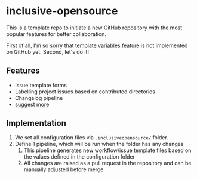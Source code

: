 # inclusive-opensource
This is a template repo to initiate a new GitHub repository with the most popular features for better collaboration.

First of all, I'm so sorry that [template variables feature](https://github.com/orgs/community/discussions/5336) is not implemented on GitHub yet. Second, let's do it!

## Features
- Issue template forms
- Labelling project issues based on contributed directories
- Changelog pipeline
- [suggest more](https://github.com/maZahaca/inclusive-opensource/discussions/1)

## Implementation
1. We set all configuration files via `.inclusiveopensource/` folder.
2. Define 1 pipeline, which will be run when the folder has any changes
   1. This pipeline generates new workflow/issue template files based on the values defined in the configuration folder
   2. All changes are raised as a pull request in the repository and can be manually adjusted before merge
